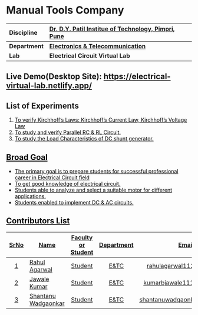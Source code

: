 # Manual Tools Company


<b> Discipline | <b>   [Dr. D.Y. Patil Institue of Technology, Pimpri, Pune](https://engg.dypvp.edu.in/)
:--|:--|
<b>Department | <b> [Electronics & Telecommunication](https://engg.dypvp.edu.in/electronics-telecommunication.aspx)
<b> Lab | <b> Electrical Circuit Virtual Lab

## Live Demo(Desktop Site): https://electrical-virtual-lab.netlify.app/
  
## List of Experiments
1. <a href="exp1" style="color:black">To verify Kirchhoff’s Laws: Kirchhoff’s Current Law, Kirchhoff’s Voltage Law</a>
2. <a href="exp2" style="color:black">To study and verify Parallel RC & RL Circuit.</a>
3. <a href="exp3" style="color:black">To study the Load Characteristics of DC shunt generator.

## Broad Goal
* The primary goal is to prepare students for successful professional career in Electrical Circuit field
* To get good knowledge of electrical circuit.
* Students able to analyze and select a suitable motor for different applications.
* Students enabled to implement DC & AC circuits.

## Contributors List

SrNo | Name | Faculty or Student | Department| Email id | Github Profile
:---:|----------------------|:---:|:---:|:---:|:---:|
1 | Rahul Agarwal | Student | E&TC |rahulagarwal1126@gmail.com|https://github.com/RahulAgrwal
2 | Jawale Kumar | Student | E&TC  |kumarbjawale11122@gmail.com|https://github.com/JKumar-J
3 | Shantanu Wadgaonkar | Student | E&TC  |shantanuwadgaonkar0@yahoo.com|https://github.com/wadgaonkars
<br>
